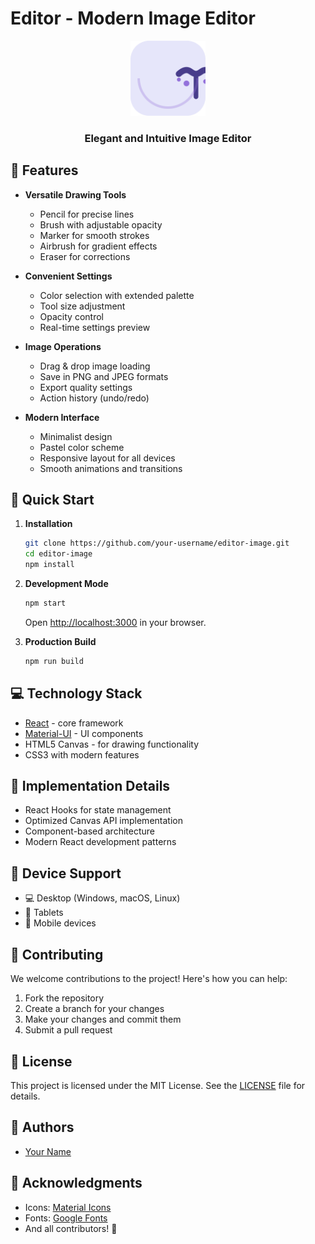 # Editor - Modern Image Editor

<div align="center">
  <img src="src/icon.svg" alt="Editor Logo" width="120" />
  <h3>Elegant and Intuitive Image Editor</h3>
</div>

## 🎨 Features

- **Versatile Drawing Tools**
  - Pencil for precise lines
  - Brush with adjustable opacity
  - Marker for smooth strokes
  - Airbrush for gradient effects
  - Eraser for corrections

- **Convenient Settings**
  - Color selection with extended palette
  - Tool size adjustment
  - Opacity control
  - Real-time settings preview

- **Image Operations**
  - Drag & drop image loading
  - Save in PNG and JPEG formats
  - Export quality settings
  - Action history (undo/redo)

- **Modern Interface**
  - Minimalist design
  - Pastel color scheme
  - Responsive layout for all devices
  - Smooth animations and transitions

## 🚀 Quick Start

1. **Installation**
   ```bash
   git clone https://github.com/your-username/editor-image.git
   cd editor-image
   npm install
   ```

2. **Development Mode**
   ```bash
   npm start
   ```
   Open [http://localhost:3000](http://localhost:3000) in your browser.

3. **Production Build**
   ```bash
   npm run build
   ```

## 💻 Technology Stack

- [React](https://reactjs.org/) - core framework
- [Material-UI](https://mui.com/) - UI components
- HTML5 Canvas - for drawing functionality
- CSS3 with modern features

## 🎯 Implementation Details

- React Hooks for state management
- Optimized Canvas API implementation
- Component-based architecture
- Modern React development patterns

## 📱 Device Support

- 💻 Desktop (Windows, macOS, Linux)
- 📱 Tablets
- 📱 Mobile devices

## 🤝 Contributing

We welcome contributions to the project! Here's how you can help:

1. Fork the repository
2. Create a branch for your changes
3. Make your changes and commit them
4. Submit a pull request

## 📄 License

This project is licensed under the MIT License. See the [LICENSE](LICENSE) file for details.

## 👥 Authors

- [Your Name](https://github.com/your-username)

## 🙏 Acknowledgments

- Icons: [Material Icons](https://material.io/icons)
- Fonts: [Google Fonts](https://fonts.google.com)
- And all contributors! 🌟
